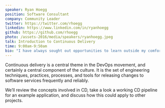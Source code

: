```yaml
---
speaker: Ryan Hoegg
position: Software Consultant
company: Community Leader
twitter: https://twitter.com/rhoegg
linkedin: https://www.linkedin.com/in/ryanhoegg
github: https://github.com/rhoegg
photo: /assets-2016/media/speakers/ryanhoegg.jpeg
talk: Introduction to Continuous Delivery
time: 9:00am-9:50am
bio: "I have always sought out opportunities to learn outside my comfort zone, be it in systems administration, networking, enterprise architecture, performance tuning or functional programming. I contribute to open source software, recruit teams, set up DevOps stacks, design REST APIs, and teach agile techniques. I lean towards agile and lean thinking, REST APIs, empiricism, dynamic languages, NoSQL data solutions, open source, Theory Y management, and spare documentation."
---
```

Continuous delivery is a central theme in the DevOps movement, and certainly a central component of the culture. It is the set of engineering techniques, practices, processes, and tools for releasing changes to software services frequently and reliably.

We’ll review the concepts involved in CD, take a look a working CD pipeline for an example application, and discuss how this could apply to other projects.

